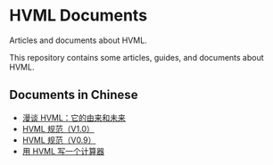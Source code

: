 # HVML Documents

Articles and documents about HVML.

This repository contains some articles, guides, and documents about HVML.

## Documents in Chinese

- [漫谈 HVML：它的由来和未来](zh/brief-introduction-to-hvml-zh.md)
- [HVML 规范（V1.0）](zh/hvml-spec-v1.0-zh.md)
- [HVML 规范（V0.9）](zh/hvml-spec-v0.9-zh.md)
- [用 HVML 写一个计算器](zh/writing-a-calculator-by-using-hvml-step-by-step.md)
